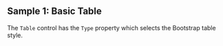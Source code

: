 ## Sample 1: Basic Table

The `Table` control has the `Type` property which selects the Bootstrap table style.